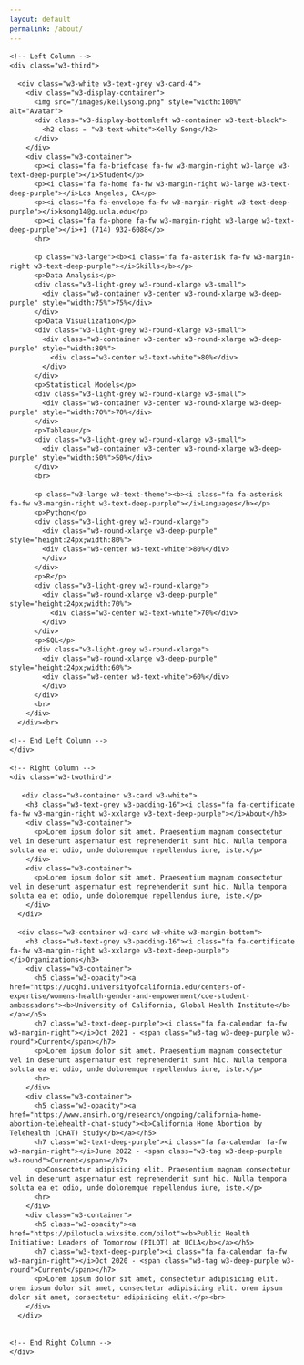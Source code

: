 ```yaml
---
layout: default
permalink: /about/
---
```


<html>
<head>
<meta charset="UTF-8">
<meta name="viewport" content="width=device-width, initial-scale=1">
<link rel="stylesheet" href="https://www.w3schools.com/w3css/4/w3.css">
<link rel='stylesheet' href='https://fonts.googleapis.com/css?family=Roboto'>
<link rel="stylesheet" href="https://cdnjs.cloudflare.com/ajax/libs/font-awesome/4.7.0/css/font-awesome.min.css">
<style>
html,body,h1,h2,h3,h4,h5,h6 {font-family: "Roboto", sans-serif}
</style>
</head>
<body class="w3-light-grey">

<!-- Page Container -->
<div class="w3-content w3-margin-top" style="max-width:1400px;">

  <!-- The Grid -->
  <div class="w3-row-padding">
    
    <!-- Left Column -->
    <div class="w3-third">
    
      <div class="w3-white w3-text-grey w3-card-4">
        <div class="w3-display-container">
          <img src="/images/kellysong.png" style="width:100%" alt="Avatar">
          <div class="w3-display-bottomleft w3-container w3-text-black">
            <h2 class = "w3-text-white">Kelly Song</h2>
          </div>
        </div>
        <div class="w3-container">
          <p><i class="fa fa-briefcase fa-fw w3-margin-right w3-large w3-text-deep-purple"></i>Student</p>
          <p><i class="fa fa-home fa-fw w3-margin-right w3-large w3-text-deep-purple"></i>Los Angeles, CA</p>
          <p><i class="fa fa-envelope fa-fw w3-margin-right w3-text-deep-purple"></i>ksong14@g.ucla.edu</p>
          <p><i class="fa fa-phone fa-fw w3-margin-right w3-large w3-text-deep-purple"></i>+1 (714) 932-6088</p>
          <hr>

          <p class="w3-large"><b><i class="fa fa-asterisk fa-fw w3-margin-right w3-text-deep-purple"></i>Skills</b></p>
          <p>Data Analysis</p>
          <div class="w3-light-grey w3-round-xlarge w3-small">
            <div class="w3-container w3-center w3-round-xlarge w3-deep-purple" style="width:75%">75%</div>
          </div>
          <p>Data Visualization</p>
          <div class="w3-light-grey w3-round-xlarge w3-small">
            <div class="w3-container w3-center w3-round-xlarge w3-deep-purple" style="width:80%">
              <div class="w3-center w3-text-white">80%</div>
            </div>
          </div>
          <p>Statistical Models</p>
          <div class="w3-light-grey w3-round-xlarge w3-small">
            <div class="w3-container w3-center w3-round-xlarge w3-deep-purple" style="width:70%">70%</div>
          </div>
          <p>Tableau</p>
          <div class="w3-light-grey w3-round-xlarge w3-small">
            <div class="w3-container w3-center w3-round-xlarge w3-deep-purple" style="width:50%">50%</div>
          </div>
          <br>

          <p class="w3-large w3-text-theme"><b><i class="fa fa-asterisk fa-fw w3-margin-right w3-text-deep-purple"></i>Languages</b></p>
          <p>Python</p>
          <div class="w3-light-grey w3-round-xlarge">
            <div class="w3-round-xlarge w3-deep-purple" style="height:24px;width:80%">
            <div class="w3-center w3-text-white">80%</div>
            </div>
          </div>
          <p>R</p>
          <div class="w3-light-grey w3-round-xlarge">
            <div class="w3-round-xlarge w3-deep-purple" style="height:24px;width:70%">
              <div class="w3-center w3-text-white">70%</div>
            </div>
          </div>
          <p>SQL</p>
          <div class="w3-light-grey w3-round-xlarge">
            <div class="w3-round-xlarge w3-deep-purple" style="height:24px;width:60%">
            <div class="w3-center w3-text-white">60%</div>
            </div>
          </div>
          <br>
        </div>
      </div><br>

    <!-- End Left Column -->
    </div>

    <!-- Right Column -->
    <div class="w3-twothird"> 
      
       <div class="w3-container w3-card w3-white">
        <h3 class="w3-text-grey w3-padding-16"><i class="fa fa-certificate fa-fw w3-margin-right w3-xxlarge w3-text-deep-purple"></i>About</h3>
        <div class="w3-container">
          <p>Lorem ipsum dolor sit amet. Praesentium magnam consectetur vel in deserunt aspernatur est reprehenderit sunt hic. Nulla tempora soluta ea et odio, unde doloremque repellendus iure, iste.</p>
        </div>
        <div class="w3-container">
          <p>Lorem ipsum dolor sit amet. Praesentium magnam consectetur vel in deserunt aspernatur est reprehenderit sunt hic. Nulla tempora soluta ea et odio, unde doloremque repellendus iure, iste.</p>
        </div>
      </div>
    
      <div class="w3-container w3-card w3-white w3-margin-bottom">
        <h3 class="w3-text-grey w3-padding-16"><i class="fa fa-certificate fa-fw w3-margin-right w3-xxlarge w3-text-deep-purple"></i>Organizations</h3>
        <div class="w3-container">
          <h5 class="w3-opacity"><a href="https://ucghi.universityofcalifornia.edu/centers-of-expertise/womens-health-gender-and-empowerment/coe-student-ambassadors"><b>University of California, Global Health Institute</b></a></h5>
          <h7 class="w3-text-deep-purple"><i class="fa fa-calendar fa-fw w3-margin-right"></i>Oct 2021 - <span class="w3-tag w3-deep-purple w3-round">Current</span></h7>
          <p>Lorem ipsum dolor sit amet. Praesentium magnam consectetur vel in deserunt aspernatur est reprehenderit sunt hic. Nulla tempora soluta ea et odio, unde doloremque repellendus iure, iste.</p>
          <hr>
        </div>
        <div class="w3-container">
          <h5 class="w3-opacity"><a href="https://www.ansirh.org/research/ongoing/california-home-abortion-telehealth-chat-study"><b>California Home Abortion by Telehealth (CHAT) Study</b></a></h5>
          <h7 class="w3-text-deep-purple"><i class="fa fa-calendar fa-fw w3-margin-right"></i>June 2022 - <span class="w3-tag w3-deep-purple w3-round">Current</span></h7>
          <p>Consectetur adipisicing elit. Praesentium magnam consectetur vel in deserunt aspernatur est reprehenderit sunt hic. Nulla tempora soluta ea et odio, unde doloremque repellendus iure, iste.</p>
          <hr>
        </div>
        <div class="w3-container">
          <h5 class="w3-opacity"><a href="https://pilotucla.wixsite.com/pilot"><b>Public Health Initiative: Leaders of Tomorrow (PILOT) at UCLA</b></a></h5>
          <h7 class="w3-text-deep-purple"><i class="fa fa-calendar fa-fw w3-margin-right"></i>Oct 2020 - <span class="w3-tag w3-deep-purple w3-round">Current</span></h7>
          <p>Lorem ipsum dolor sit amet, consectetur adipisicing elit. orem ipsum dolor sit amet, consectetur adipisicing elit. orem ipsum dolor sit amet, consectetur adipisicing elit.</p><br>
        </div>
      </div>


    <!-- End Right Column -->
    </div>
    
  <!-- End Grid -->
  </div>
  
  <!-- End Page Container -->
</div>

</body>
</html>
